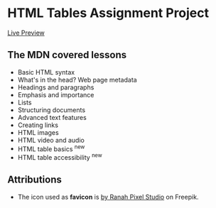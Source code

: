 # HTML Tables Assignment Project

[Live Preview](https://youssef-el-atmani.github.io/MDN-Based-Projects/projects/html-stage/07-html-tables/index.html)

## The MDN covered lessons

- Basic HTML syntax
- What's in the head? Web page metadata
- Headings and paragraphs
- Emphasis and importance
- Lists
- Structuring documents
- Advanced text features
- Creating links
- HTML images
- HTML video and audio
- HTML table basics <sup>new</sup>
- HTML table accessibility <sup>new</sup>

## Attributions

- The icon used as **favicon** is [by Ranah Pixel Studio](https://www.freepik.com/icon/table_3945946#fromView=search&page=1&position=20&uuid=ead86749-ec79-49ba-af79-c37a916ac814) on Freepik.
